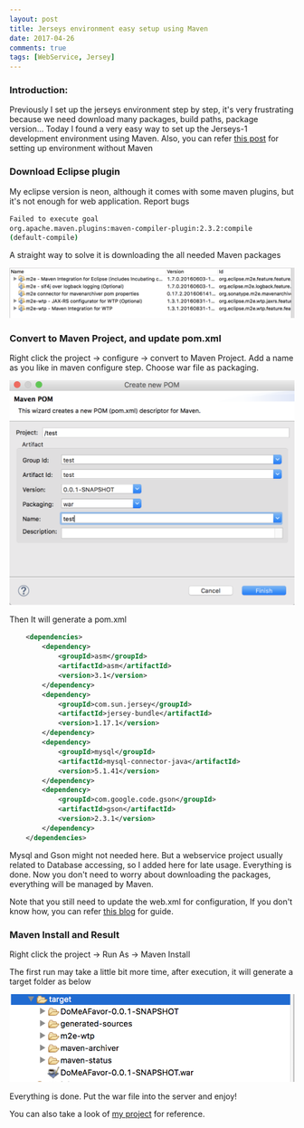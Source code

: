 ```yaml
---
layout: post
title: Jerseys environment easy setup using Maven
date: 2017-04-26
comments: true
tags: [WebService, Jersey]
---
```


### Introduction:

Previously I set up the jerseys environment step by step, it's very
frustrating because we need download many packages, build paths, package
version... Today I found a very easy way to set up the Jerseys-1
development environment using Maven. Also, you can refer [this post][1]
for setting up environment without Maven

### Download Eclipse plugin

My eclipse version is neon, although it comes with some maven plugins,
but it's not enough for web application. Report bugs

```bash
Failed to execute goal
org.apache.maven.plugins:maven-compiler-plugin:2.3.2:compile
(default-compile)
```

A straight way to solve it is downloading the all needed Maven packages

![maven][2]

### Convert to Maven Project, and update pom.xml

Right click the project -> configure -> convert to Maven Project.
Add a name as you like in maven configure step. Choose war file as
packaging.

![configure][3]

Then It will generate a pom.xml

```xml
    <dependencies>
        <dependency>
            <groupId>asm</groupId>
            <artifactId>asm</artifactId>
            <version>3.1</version>
        </dependency>
        <dependency>
            <groupId>com.sun.jersey</groupId>
            <artifactId>jersey-bundle</artifactId>
            <version>1.17.1</version>
        </dependency>
        <dependency>
            <groupId>mysql</groupId>
            <artifactId>mysql-connector-java</artifactId>
            <version>5.1.41</version>
        </dependency>
        <dependency>
            <groupId>com.google.code.gson</groupId>
            <artifactId>gson</artifactId>
            <version>2.3.1</version>
        </dependency>
    </dependencies>
```

Mysql and Gson might not needed here. But a webservice project usually
related to Database accessing, so I added here for late usage.
Everything is done. Now you don't need to worry about downloading the
packages, everything will be managed by Maven.

Note that you still need to update the web.xml for configuration, If you
don't know how, you can refer [this blog][4] for guide.

### Maven Install and Result

Right click the project -> Run As -> Maven Install

The first run may take a little bit more time, after execution, it will
generate a target folder as below

![result][5]

Everything is done. Put the war file into the server and enjoy!

You can also take a look of [my project][6] for reference.

[1]: http://www.leiyangblog.com/Jersey-WebService-Eclipse-Environment-setup
[2]: assets/Jerseys/maven_download.png
[3]: assets/Jerseys/maven_config.png
[4]: http://www.leiyangblog.com/JAX-RS-Jerseys-Server-WebService
[5]: assets/Jerseys/Maven_result.png
[6]: https://github.com/Ray-Young/DoMeAFavor-Android-Servlet


